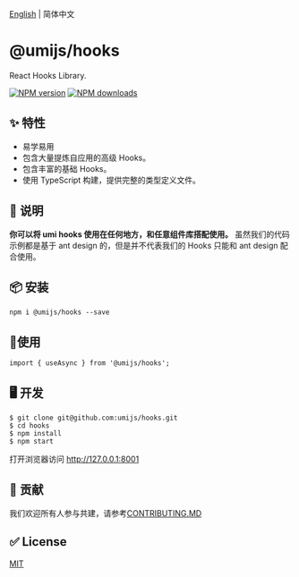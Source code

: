 [English](./README.md) | 简体中文

# @umijs/hooks

React Hooks Library.

[![NPM version][image-1]][1] [![NPM downloads][image-2]][2]

## ✨ 特性

* 易学易用
* 包含大量提炼自应用的高级 Hooks。
* 包含丰富的基础 Hooks。
* 使用 TypeScript 构建，提供完整的类型定义文件。

## 📣 说明

**你可以将 umi hooks 使用在任何地方，和任意组件库搭配使用。**
虽然我们的代码示例都是基于 ant design 的，但是并不代表我们的 Hooks 只能和 ant design 配合使用。


## 📦 安装

```
npm i @umijs/hooks --save
```

## 🔨使用

```
import { useAsync } from '@umijs/hooks';
```

## 🖥 开发

```
$ git clone git@github.com:umijs/hooks.git
$ cd hooks
$ npm install
$ npm start
```
打开浏览器访问 http://127.0.0.1:8001

## 🤝 贡献

我们欢迎所有人参与共建，请参考[CONTRIBUTING.MD](https://github.com/umijs/hooks/blob/master/CONTRIBUTING.MD)

## ✅ License

[MIT](https://github.com/umijs/umi/blob/master/LICENSE)

[1]:	https://www.npmjs.com/package/@umijs/hooks
[2]:	https://npmjs.org/package/@umijs/hooks

[image-1]:	https://img.shields.io/npm/v/@umijs/hooks.svg?style=flat
[image-2]:	https://img.shields.io/npm/dm/@umijs/hooks.svg?style=flat
